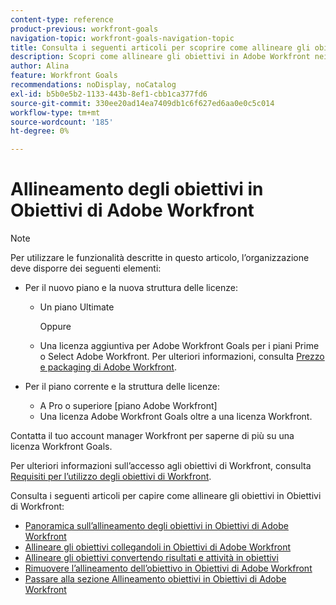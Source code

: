 ```yaml
---
content-type: reference
product-previous: workfront-goals
navigation-topic: workfront-goals-navigation-topic
title: Consulta i seguenti articoli per scoprire come allineare gli obiettivi in Obiettivi di Workfront.
description: Scopri come allineare gli obiettivi in Adobe Workfront nei seguenti articoli.
author: Alina
feature: Workfront Goals
recommendations: noDisplay, noCatalog
exl-id: b5b0e5b2-1133-443b-8ef1-cbb1ca377fd6
source-git-commit: 330ee20ad14ea7409db1c6f627ed6aa0e0c5c014
workflow-type: tm+mt
source-wordcount: '185'
ht-degree: 0%

---
```


# Allineamento degli obiettivi in Obiettivi di Adobe Workfront

>[!NOTE]
>
>Per utilizzare le funzionalità descritte in questo articolo, l’organizzazione deve disporre dei seguenti elementi:
> 
>* Per il nuovo piano e la nuova struttura delle licenze:
>    
>   * Un piano Ultimate
>        
>     Oppure
>        
>   * Una licenza aggiuntiva per Adobe Workfront Goals per i piani Prime o Select Adobe Workfront.
>       Per ulteriori informazioni, consulta [Prezzo e packaging di Adobe Workfront](https://www.workfront.com/plans).
>      
>* Per il piano corrente e la struttura delle licenze:
>    
>   * A Pro o superiore [piano Adobe Workfront]
>   * Una licenza Adobe Workfront Goals oltre a una licenza Workfront.
>    
>Contatta il tuo account manager Workfront per saperne di più su una licenza Workfront Goals.
> 
>Per ulteriori informazioni sull’accesso agli obiettivi di Workfront, consulta [Requisiti per l’utilizzo degli obiettivi di Workfront](/help/quicksilver/workfront-goals/goal-management/access-needed-for-wf-goals.md).

Consulta i seguenti articoli per capire come allineare gli obiettivi in Obiettivi di Workfront:

* [Panoramica sull’allineamento degli obiettivi in Obiettivi di Adobe Workfront](../../workfront-goals/goal-alignment/goal-alignment-overview.md)
* [Allineare gli obiettivi collegandoli in Obiettivi di Adobe Workfront](../../workfront-goals/goal-alignment/align-goals-by-connecting-them.md)
* [Allineare gli obiettivi convertendo risultati e attività in obiettivi](../../workfront-goals/goal-alignment/align-goals-by-converting-results-activities.md)
* [Rimuovere l’allineamento dell’obiettivo in Obiettivi di Adobe Workfront](../../workfront-goals/goal-alignment/remove-goal-alignment.md)
* [Passare alla sezione Allineamento obiettivi in Obiettivi di Adobe Workfront](../../workfront-goals/goal-alignment/navigate-goal-alignment-chart.md)
